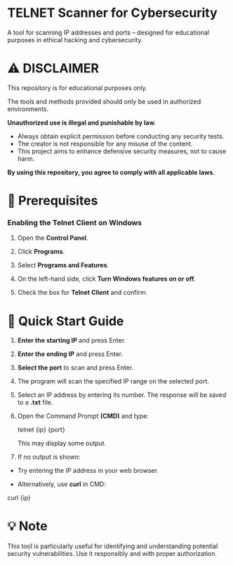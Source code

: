 # TELNET Scanner for Cybersecurity
A tool for scanning IP addresses and ports – designed for educational purposes in ethical hacking and cybersecurity.

# ⚠️ DISCLAIMER
This repository is for educational purposes only.

The tools and methods provided should only be used in authorized environments.

**Unauthorized use is illegal and punishable by law.**

- Always obtain explicit permission before conducting any security tests.
- The creator is not responsible for any misuse of the content.
- This project aims to enhance defensive security measures, not to cause harm.

**By using this repository, you agree to comply with all applicable laws.**

# 🔧 Prerequisites
### Enabling the Telnet Client on Windows
1. Open the **Control Panel**.
   
2. Click **Programs**.
   
3. Select **Programs and Features**.
   
4. On the left-hand side, click **Turn Windows features on or off**.
   
5. Check the box for **Telnet Client** and confirm.

# 📖 Quick Start Guide
1. **Enter the starting IP** and press Enter.
2. **Enter the ending IP** and press Enter.
3. **Select the port** to scan and press Enter.
4. The program will scan the specified IP range on the selected port.
5. Select an IP address by entering its number. The response will be saved to a **.txt** file.
6. Open the Command Prompt **(CMD)** and type:
   
   telnet {ip} {port}

   This may display some output.
7. If no output is shown:
- Try entering the IP address in your web browser.
    
- Alternatively, use **curl** in CMD:

curl {ip}

# 💡 Note
This tool is particularly useful for identifying and understanding potential security vulnerabilities. Use it responsibly and with proper authorization.



